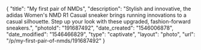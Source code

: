 {
    "title": "My first pair of NMDs",
    "description": "Stylish and innovative, the adidas Women's NMD R1 Casual sneaker brings running innovations to a casual silhouette. Step up your look with these upgraded, fashion-forward sneakers.",
    "photoId": "191687492",
    "date_created": "1546006878",
    "date_modified": "1546466829",
    "type": "captivate",
    "layout": "photo",
    "url": "\/p\/my-first-pair-of-nmds\/191687492"
}